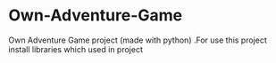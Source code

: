 # Own-Adventure-Game
Own Adventure Game project (made with python) .For use this project install libraries which used in project
